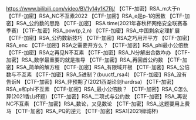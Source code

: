 https://www.bilibili.com/video/BV1y14y1K7Rj/
【CTF-加密】RSA_m大于n
【CTF-加密】RSA_NC不互素2022
【CTF-加密】RSA_e是p-1的因数
【CTF-加密】RSA_公约数的思路
【CTF-加密】 RSA time(2021年春秋杯网络安全联赛春季赛)
【CTF-加密】RSA_pow(p,2,n)
【CTF-加密】RSA_中国剩余定理扩展
【CTF-加密】RSA_公约数新技巧
【CTF-加密】RSA之巧用开平方
【CTF-加密】RSA_enc
【CTF-加密】RSA之需要开方么？
【CTF-加密】RSA_phi最小公倍数
【CTF-加密】RSA之再见N不互素
【CTF-加密】RSA_N分解出合数咋办
【CTF-加密】RSA_数学最重要的就是推导
【CTF-加密】RSA_再回首公约数
【CTF-加密】RSA_简单的解方程
【CTF-加密】RSA_有限域开根
【CTF-加密】RSA_公倍数与不互素
【CTF-加密】RSA_5进制？(buuctf_rsa4)
【CTF-加密】RSA_没有告诉N
【CTF-加密】RSA_非预期了(2021西湖论剑hardrsa)
【CTF-加密】RSA_e和phi不互素
【CTF-加密】RSA_最小公倍数？
【CTF-加密】RSA_C怎么算(2021香山杯题)
【CTF-加密】RSA_二项式与公约数
【CTF-加密】RSA_再说NC不互素
【CTF-加密】RSA_数论，又见数论
【CTF-加密】RSA_这题要用上费马
【CTF-加密】RSA_PQ的逆元
【CTF-加密】RSA1(2021绿城杯)